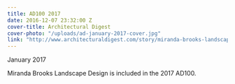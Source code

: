```yaml
---
title: AD100 2017
date: 2016-12-07 23:32:00 Z
cover-title: Architectural Digest
cover-photo: "/uploads/ad-january-2017-cover.jpg"
link: "http://www.architecturaldigest.com/story/miranda-brooks-landscape-design-ad100"
---
```


January 2017

Miranda Brooks Landscape Design is included in the 2017 AD100.
